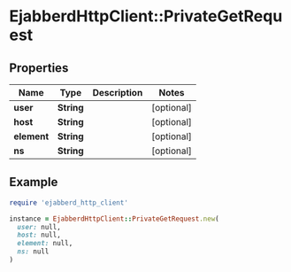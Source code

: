 # EjabberdHttpClient::PrivateGetRequest

## Properties

| Name | Type | Description | Notes |
| ---- | ---- | ----------- | ----- |
| **user** | **String** |  | [optional] |
| **host** | **String** |  | [optional] |
| **element** | **String** |  | [optional] |
| **ns** | **String** |  | [optional] |

## Example

```ruby
require 'ejabberd_http_client'

instance = EjabberdHttpClient::PrivateGetRequest.new(
  user: null,
  host: null,
  element: null,
  ns: null
)
```

